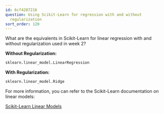 ```yaml
---
id: 6cf4287216
question: Using Scikit-Learn for regression with and without
  regularization
sort_order: 120
---
```


What are the equivalents in Scikit-Learn for linear regression with and without regularization used in week 2?

**Without Regularization:**
  
```python
sklearn.linear_model.LinearRegression
```

**With Regularization:**
  
```python
sklearn.linear_model.Ridge
```

For more information, you can refer to the Scikit-Learn documentation on linear models:

[Scikit-Learn Linear Models](https://scikit-learn.org/stable/modules/linear_model.html)